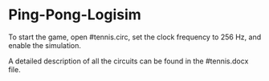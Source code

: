 # Ping-Pong-Logisim
To start the game, open #tennis.circ, set the clock frequency to 256 Hz, and enable the simulation.

A detailed description of all the circuits can be found in the #tennis.docx file.
